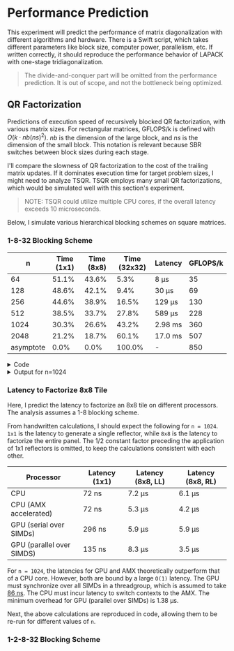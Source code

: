 # Performance Prediction

This experiment will predict the performance of matrix diagonalization with different algorithms and hardware. There is a Swift script, which takes different parameters like block size, computer power, parallelism, etc. If written correctly, it should reproduce the performance behavior of LAPACK with one-stage tridiagonalization.

> The divide-and-conquer part will be omitted from the performance prediction. It is out of scope, and not the bottleneck being optimized.

## QR Factorization

Predictions of execution speed of recursively blocked QR factorization, with various matrix sizes. For rectangular matrices, GFLOPS/k is defined with $O(k \cdot nb(ns)^2)$. $nb$ is the dimension of the large block, and $ns$ is the dimension of the small block. This notation is relevant because SBR switches between block sizes during each stage.

I'll compare the slowness of QR factorization to the cost of the trailing matrix updates. If it dominates execution time for target problem sizes, I might need to analyze TSQR. TSQR employs many small QR factorizations, which would be simulated well with this section's experiment.

> NOTE: TSQR could utilize multiple CPU cores, if the overall latency exceeds 10 microseconds.

Below, I simulate various hierarchical blocking schemes on square matrices.

### 1-8-32 Blocking Scheme

| n    | Time (1x1) | Time (8x8) | Time (32x32) | Latency | GFLOPS/k |
| ---- | ---------- | ---------- | ------------ | ------- | -------- |
| 64   | 51.1%      | 43.6%      | 5.3%         | 8 μs    | 35       |
| 128  | 48.6%      | 42.1%      | 9.4%         | 30 μs   | 69       |
| 256  | 44.6%      | 38.9%      | 16.5%        | 129 μs  | 130      |
| 512  | 38.5%      | 33.7%      | 27.8%        | 589 μs  | 228      |
| 1024 | 30.3%      | 26.6%      | 43.2%        | 2.98 ms | 360      |
| 2048 | 21.2%      | 18.7%      | 60.1%        | 17.0 ms | 507      |
| asymptote | 0.0%  | 0.0%       | 100.0%       | -       | 850      |

<details>
<summary>Code</summary>

```swift
let argumentN = CommandLine.arguments[1]
let n: Float = Float(argumentN)!

let latencyForHouseholder1x1: Float = 2 * n * (1 * 1) / 12e9

let latencyForT8x8: Float = n * (8 * 8) / 42.5e9 + (8 * 8 * 8) / 12e9

let latencyForPanel8x8: Float = 0.5 * (8 * 8) * latencyForHouseholder1x1 + latencyForT8x8

let latencyForVTV8x8: Float = 2 * n * (8 * 8) / 42.5e9 + (8 * 8 * 8) / 42.5e9

let latencyForPanel32x32: Float = (32 / 8) * latencyForPanel8x8 + 0.5 * (32 / 8) * (32 / 8) * latencyForVTV8x8

// Assume the AMX is writing out of registers, with a cache bandwidth of 400 GB/s.
let latencyToWrite32x32Matrix: Float = (32 * 32 * 4) / 400e9

// Assume the 32x32 panel multiplies by a block-diagonal T matrix.
let latencyForVTV32x32: Float = 2 * n * (32 * 32) / 566.2e9 + (32 * 32 * 32) / 566.2e9 + latencyToWrite32x32Matrix

print("latency to apply individual reflector:", latencyForHouseholder1x1)
print("latency to generate T:", latencyForT8x8)
print("latency to construct 8x8 panel:", latencyForPanel8x8)
print("latency to apply 8x8 reflector block:", latencyForVTV8x8)
print("latency to construct 32x32 panel:", latencyForPanel32x32)
print("latency to write 32x32 matrix:", latencyToWrite32x32Matrix)
print("latency to apply 32x32 reflector block:", latencyForVTV32x32)

print("GFLOPS/k to apply individual reflector:", n * (1 * 1) / latencyForHouseholder1x1 / 1e9)
print("GFLOPS/k to generate T:", (n * 8 * 8) / latencyForT8x8 / 1e9)
print("GFLOPS/k to construct 8x8 panel:", n * (8 * 8) / latencyForPanel8x8 / 1e9)
print("GFLOPS/k to apply 8x8 reflector block:", n * (8 * 8) / latencyForVTV8x8 / 1e9)
print("GFLOPS/k to construct 32x32 panel:", n * (32 * 32) / latencyForPanel32x32 / 1e9)
print("GFLOPS/k to apply 32x32 reflector block:", n * (32 * 32) / latencyForVTV32x32 / 1e9)

let timeForPanel8x8: Float = (n / 8) * latencyForPanel8x8
let timeForVTV8x8: Float = 0.5 * (n / 8) * (32 / 8) * latencyForVTV8x8
let timeForVTV32x32: Float = 0.333 * (n / 32) * (n / 32) * latencyForVTV32x32
let timeTotal = timeForPanel8x8 + timeForVTV8x8 + timeForVTV32x32

print("time spent constructing panels (8x8):", 100 * timeForPanel8x8 / timeTotal)
print("time spent applying panels (8x8):", 100 * timeForVTV8x8 / timeTotal)
print("time spent applying panels (32x32):", 100 * timeForVTV32x32 / timeTotal)
print("latency for entire matrix:", timeTotal * 1e6, "μs")
print("GFLOPS/k for entire matrix:", n * n * n / timeTotal / 1e9)
print("GFLOPS/k for same size GEMM:", 566.2)
```

</details>

<details>
<summary>Output for n=1024</summary>

```
latency to apply individual reflector: 1.7066667e-07
latency to generate T: 1.5846902e-06
latency to construct 8x8 panel: 7.0460237e-06
latency to apply 8x8 reflector block: 3.0960941e-06
latency to construct 32x32 panel: 5.2952848e-05
latency to write 32x32 matrix: 1.024e-08
latency to apply 32x32 reflector block: 3.7720206e-06
GFLOPS/k to apply individual reflector: 6.0
GFLOPS/k to generate T: 41.35572
GFLOPS/k to construct 8x8 panel: 9.301132
GFLOPS/k to apply 8x8 reflector block: 21.167315
GFLOPS/k to construct 32x32 panel: 19.802069
GFLOPS/k to apply 32x32 reflector block: 277.98788
time spent constructing panels (8x8): 30.25749
time spent applying panels (8x8): 26.590893
time spent applying panels (32x32): 43.15162
latency for entire matrix: 2980.72 μs
GFLOPS/k for entire matrix: 360.229
GFLOPS/k for same size GEMM: 566.2
```

</details>

### Latency to Factorize 8x8 Tile

Here, I predict the latency to factorize an 8x8 tile on different processors. The analysis assumes a 1-8 blocking scheme.

From handwritten calculations, I should expect the following for `n = 1024`. `1x1` is the latency to generate a single reflector, while `8x8` is the latency to factorize the entire panel. The 1/2 constant factor preceding the application of 1x1 reflectors is omitted, to keep the calculations consistent with each other.

| Processor                 | Latency (1x1) | Latency (8x8, LL) | Latency (8x8, RL) |
| ------------------------- | ------------- | ----------------- | ----------------- |
| CPU                       | 72 ns         | 7.2 μs            | 6.1 μs            |
| CPU (AMX accelerated)     | 72 ns         | 5.3 μs            | 4.2 μs            |
| GPU (serial over SIMDs)   | 296 ns        | 5.9 μs            | 5.9 μs            |
| GPU (parallel over SIMDS) | 135 ns        | 8.3 μs            | 3.5 μs            |

For `n = 1024`, the latencies for GPU and AMX theoretically outperform that of a CPU core. However, both are bound by a large `O(1)` latency. The GPU must synchronize over all SIMDs in a threadgroup, which is assumed to take [86 ns](https://chipsandcheese.com/2022/05/21/igpu-cache-setups-compared-including-m1/). The CPU must incur latency to switch contexts to the AMX. The minimum overhead for GPU (parallel over SIMDs) is 1.38 μs.

Next, the above calculations are reproduced in code, allowing them to be re-run for different values of `n`.

### 1-2-8-32 Blocking Scheme
